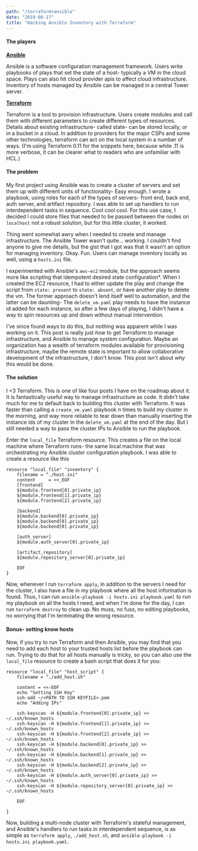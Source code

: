 ```yaml
---
path: "/terraform+ansible"
date: "2019-08-17"
title: "Hacking Ansible Inventory with Terraform"
---
```


#### The players
 [__Ansible__](https://docs.ansible.com/)

Ansible is a software configuration management framework. Users write playbooks of plays that set the state of a host- typically a VM in the cloud space. Plays can also hit cloud provider apis to affect cloud infrastructure. Inventory of hosts managed by Ansible can be managed in a central Tower server. 

[__Terraform__](https://www.terraform.io/docs/index.html)

Terraform is a tool to provision infrastructure. Users create modules and call them with different parameters to create different types of resources. Details about existing infrastructure- called state- can be stored locally, or in a bucket in a cloud. In addition to providers for the major CSPs and some other technologies, terraform can act on the local system in a number of ways. (I'm using Terraform 0.11 for the snippets here, because while .11 is more verbose, it can be clearer what to readers who are unfamiliar with HCL.)

#### The problem

My first project using Ansible was to create a cluster of servers and set them up with different units of functionality- Easy enough. I wrote a playbook, using roles for each of the types of servers- front end, back end, auth server, and artifact repository. I was able to set up handlers to run interdependent tasks in sequence. Cool cool cool. For this use case, I decided I could store files that needed to be passed between the nodes on `localhost` not a robust solution, but for this little cluster, it worked. 

Thing went somewhat awry when I needed to create and manage infrastructure. The Ansible Tower wasn't quite... working. I couldn't find anyone to give me details, but the gist that I got was that it wasn't an option for managing inventory. Okay. Fun. Users can manage inventory locally as well, using a `hosts.ini` file. 

I experimented with Ansible's `aws-ec2` module, but the approach seems more like scripting that idempotent desired state configuration*. When I created the EC2 resource, I had to either update the play and change the script from `state: present` to `state: absent`, or have another play to delete the vm. The former approach doesn't lend itself well to automation, and the latter can be daunting- The `delete_vm.yaml` play needs to have the instance id added for each instance, so after a few days of playing, I didn't have a way to spin resources up and down without manual intervention. 

I've since found ways to do this, but nothing was apparent while I was working on it. This post is really just _how_ to get Terraform to manage infrastructure, and Ansible to manage system configuration. Maybe an organization has a wealth of terraform modules available for provisioning infrastructure, maybe the remote state is important to allow collaborative development of the infrastructure, I don't know. This post isn't about _why_ this would be done. 

#### The solution

I <3 Terraform. This is one of like four posts I have on the roadmap about it. It is fantastically useful way to manage infrastructure as code. It didn't take much for me to default back to building this cluster with Terraform. It was faster than calling a `create_vm.yaml` playbook _n_ times to build my cluster in the morning, and way more reliable to tear down than manually inserting the instance ids of my cluster in the `delete_vm.yaml` at the end of the day. But I still needed a way to pass the cluster IPs to Ansible to run the playbook. 

Enter the `local_file` Terraform resource. This creates a file on the local machine where Terraform runs- the same local machine that was orchestrating my Ansible cluster configuration playbook. I was able to create a resource like this

```
resource "local_file" "inventory" {
    filename = "./host.ini"
    content     = <<_EOF
    [frontend]
    ${module.frontend[0].private_ip}
    ${module.frontend[1].private_ip}
    ${module.frontend[2].private_ip}

    [backend]
    ${module.backend[0].private_ip}
    ${module.backend[0].private_ip}
    ${module.backend[0].private_ip}

    [auth_server]
    ${module.auth_server[0].private_ip}

    [artifact_repository]
    ${module.repository_server[0].private_ip}

    EOF
}
```

Now, whenever I run `terraform apply`, in addition to the servers I need for the cluster, I also have a file in my playbook where all the host information is found. Thus, I can run `ansible-playbook -i hosts.ini playbook.yaml` to run my playbook on all the hosts I need, and when I'm done for the day, I can run `terraform destroy` to clean up. No muss, no fuss, no editing playbooks, no worrying that I'm terminating the wrong resource. 

#### Bonus- setting know hosts

Now, if you try to run Terraform and then Ansible, you may find that you need to add each host to your trusted hosts list before the playbook can run. Trying to do that for all hosts manually is tricky, so you can also use the `local_file` resource to create a bash script that does it for you:

```
resource "local_file" "host_script" {
    filename = "./add_host.sh"

    content = <<-EOF
    echo "Setting SSH Key"
    ssh-add ~/<PATH TO SSH KEYFILE>.pem
    echo "Adding IPs"

    ssh-keyscan -H ${module.frontend[0].private_ip} >> ~/.ssh/known_hosts
    ssh-keyscan -H ${module.frontend[1].private_ip} >> ~/.ssh/known_hosts
    ssh-keyscan -H ${module.frontend[2].private_ip} >> ~/.ssh/known_hosts
    ssh-keyscan -H ${module.backend[0].private_ip} >> ~/.ssh/known_hosts
    ssh-keyscan -H ${module.backend[1].private_ip} >> ~/.ssh/known_hosts
    ssh-keyscan -H ${module.backend[2].private_ip} >> ~/.ssh/known_hosts
    ssh-keyscan -H ${module.auth_server[0].private_ip} >> ~/.ssh/known_hosts
    ssh-keyscan -H ${module.repository_server[0].private_ip} >> ~/.ssh/known_hosts

    EOF

}
```

Now, building a multi-node cluster with Terraform's stateful management, and Ansible's handlers to run tasks in interdependent sequence, is as simple as `terraform apply`, `./add_host.sh`, and `ansible-playbook -i hosts.ini playbook.yaml`. 

